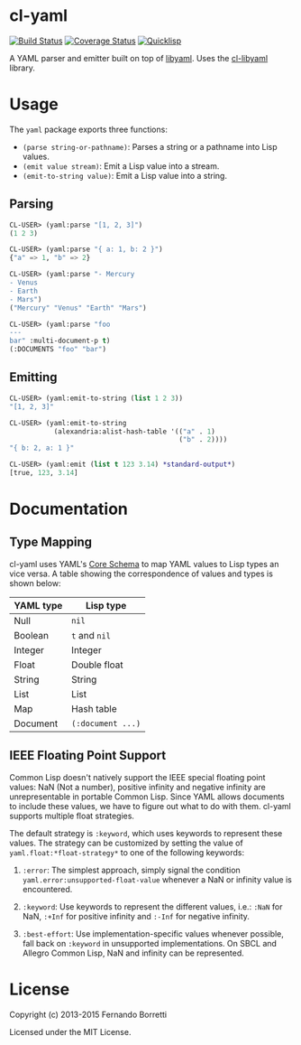 # cl-yaml

[![Build Status](https://travis-ci.org/eudoxia0/cl-yaml.svg?branch=master)](https://travis-ci.org/eudoxia0/cl-yaml)
[![Coverage Status](https://coveralls.io/repos/eudoxia0/cl-yaml/badge.svg?branch=master)](https://coveralls.io/r/eudoxia0/cl-yaml?branch=master)
[![Quicklisp](http://quickdocs.org/badge/cl-yaml.svg)](http://quickdocs.org/cl-yaml/)

A YAML parser and emitter built on top of [libyaml][libyaml]. Uses the
[cl-libyaml][cl-libyaml] library.

# Usage

The `yaml` package exports three functions:

* `(parse string-or-pathname)`: Parses a string or a pathname into Lisp values.
* `(emit value stream)`: Emit a Lisp value into a stream.
* `(emit-to-string value)`: Emit a Lisp value into a string.

## Parsing

```lisp
CL-USER> (yaml:parse "[1, 2, 3]")
(1 2 3)

CL-USER> (yaml:parse "{ a: 1, b: 2 }")
{"a" => 1, "b" => 2}

CL-USER> (yaml:parse "- Mercury
- Venus
- Earth
- Mars")
("Mercury" "Venus" "Earth" "Mars")

CL-USER> (yaml:parse "foo
---
bar" :multi-document-p t)
(:DOCUMENTS "foo" "bar")
```

## Emitting

```lisp
CL-USER> (yaml:emit-to-string (list 1 2 3))
"[1, 2, 3]"

CL-USER> (yaml:emit-to-string
           (alexandria:alist-hash-table '(("a" . 1)
                                          ("b" . 2))))
"{ b: 2, a: 1 }"

CL-USER> (yaml:emit (list t 123 3.14) *standard-output*)
[true, 123, 3.14]
```

# Documentation

## Type Mapping

cl-yaml uses YAML's [Core Schema][core-schema] to map YAML values to Lisp types
an vice versa. A table showing the correspondence of values and types is shown
below:

| YAML type  | Lisp type         |
| ---------- | ----------------- |
| Null       | `nil`             |
| Boolean    | `t` and `nil`     |
| Integer    | Integer           |
| Float      | Double float      |
| String     | String            |
| List       | List              |
| Map        | Hash table        |
| Document   | `(:document ...)` |

## IEEE Floating Point Support

Common Lisp doesn't natively support the IEEE special floating point values: NaN
(Not a number), positive infinity and negative infinity are unrepresentable in
portable Common Lisp. Since YAML allows documents to include these values, we
have to figure out what to do with them. cl-yaml supports multiple float
strategies.

The default strategy is `:keyword`, which uses keywords to represent these
values. The strategy can be customized by setting the value of
`yaml.float:*float-strategy*` to one of the following keywords:

1. `:error`: The simplest approach, simply signal the condition
   `yaml.error:unsupported-float-value` whenever a NaN or infinity value is
   encountered.

2. `:keyword`: Use keywords to represent the different values, i.e.: `:NaN` for
   NaN, `:+Inf` for positive infinity and `:-Inf` for negative infinity.

3. `:best-effort`: Use implementation-specific values whenever possible, fall
   back on `:keyword` in unsupported implementations. On SBCL and Allegro Common
   Lisp, NaN and infinity can be represented.

[core-schema]: http://www.yaml.org/spec/1.2/spec.html#id2804923
[libyaml]: http://pyyaml.org/wiki/LibYAML
[cl-libyaml]: https://github.com/eudoxia0/cl-libyaml

# License

Copyright (c) 2013-2015 Fernando Borretti

Licensed under the MIT License.

